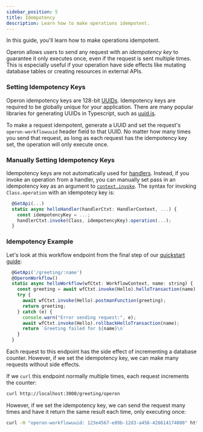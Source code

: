 ```yaml
---
sidebar_position: 5
title: Idempotency
description: Learn how to make operations idempotent.
---
```


In this guide, you'll learn how to make operations idempotent.

Operon allows users to send any request with an _idempotency key_ to guarantee it only executes once, even if the request is sent multiple times.
This is especially useful if your operation have side effects like mutating database tables or creating resources in external APIs.

### Setting Idempotency Keys

Operon idempotency keys are 128-bit [UUIDs](https://en.wikipedia.org/wiki/Universally_unique_identifier).
Idempotency keys are required to be globally unique for your application.
There are many popular libraries for generating UUIDs in Typescript, such as [uuid.js](https://www.npmjs.com/package/uuid#uuidv1options-buffer-offset).

To make a request idempotent, generate a UUID and set the request's `operon-workflowuuid` header field to that UUID.
No matter how many times you send that request, as long as each request has the idempotency key set, the operation will only execute once.

### Manually Setting Idempotency Keys

Idempotency keys are not automatically used for [handlers](./http-serving-tutorial#handlers).
Instead, if you invoke an operation from a handler, you can manually set pass in an idempotency key as an argument to [`context.invoke`](..).
The syntax for invoking `Class.operation` with an idempotecy key is:

```javascript
  @GetApi(...)
  static async helloHandler(handlerCtxt: HandlerContext, ...) {
    const idempotencyKey = ...;
    handlerCtxt.invoke(Class, idempotencyKey).operation(...);
  }
```

### Idempotency Example

Let's look at this workflow endpoint from the final step of our [quickstart guide](../getting-started/quickstart-programming-2):

```javascript
  @GetApi('/greeting/:name')
  @OperonWorkflow()
  static async helloWorkflow(wfCtxt: WorkflowContext, name: string) {
    const greeting = await wfCtxt.invoke(Hello).helloTransaction(name);
    try {
      await wfCtxt.invoke(Hello).postmanFunction(greeting);
      return greeting;
    } catch (e) {
      console.warn("Error sending request:", e);
      await wfCtxt.invoke(Hello).rollbackHelloTransaction(name);
      return `Greeting failed for ${name}\n`
    }
  }
```

Each request to this endpoint has the side effect of incrementing a database counter.
However, if we set the idempotency key, we can make many requests without side effects.

If we `curl` this endpoint normally multiple times, each request increments the counter:

```bash
curl http://localhost:3000/greeting/operon
```

However, if we set the idempotency key, we can send the request many times and have it return the same result each time, only executing once:

```bash
curl -H "operon-workflowuuid: 123e4567-e89b-12d3-a456-426614174000" http://localhost:3000/greeting/operon
```